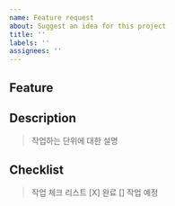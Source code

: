 ```yaml
---
name: Feature request
about: Suggest an idea for this project
title: ''
labels: ''
assignees: ''
---
```


## Feature

## Description

> 작업하는 단위에 대한 설명

## Checklist

> 작업 체크 리스트
> [X] 완료
> [] 작업 예정
